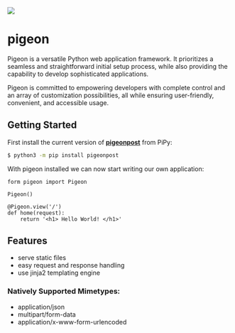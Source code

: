 [<img src="https://github.com/TeamSmil3y/PigeonPost/assets/52998857/283dc7d0-3aae-46b8-b255-1fa7b3b67699" />](https://docs.pigeon.teamsmiley.org)

# pigeon
Pigeon is a versatile Python web application framework. It prioritizes a seamless and straightforward initial setup process, while also providing the capability to develop sophisticated applications.

Pigeon is committed to empowering developers with complete control and an array of customization possibilities, all while ensuring user-friendly, convenient, and accessible usage.

## Getting Started
First install the current version of **[pigeonpost](https://pypi.org/project/pigeonpost/)** from PiPy:
```bash
$ python3 -m pip install pigeonpost
```

With pigeon installed we can now start writing our own application:
```python3
form pigeon import Pigeon

Pigeon()

@Pigeon.view('/')
def home(request):
    return '<h1> Hello World! </h1>'
```

## Features
- serve static files
- easy request and response handling
- use jinja2 templating engine

### Natively Supported Mimetypes:
- application/json
- multipart/form-data
- application/x-www-form-urlencoded
